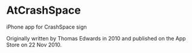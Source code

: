# AtCrashSpace
iPhone app for CrashSpace sign

Originally written by Thomas Edwards in 2010 and published on the App Store on 22 Nov 2010.

